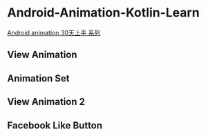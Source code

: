 # Android-Animation-Kotlin-Learn
[Android animation 30天上手 系列](https://ithelp.ithome.com.tw/users/20111896/ironman/2032)
## View Animation
## Animation Set
## View Animation 2
## Facebook Like Button